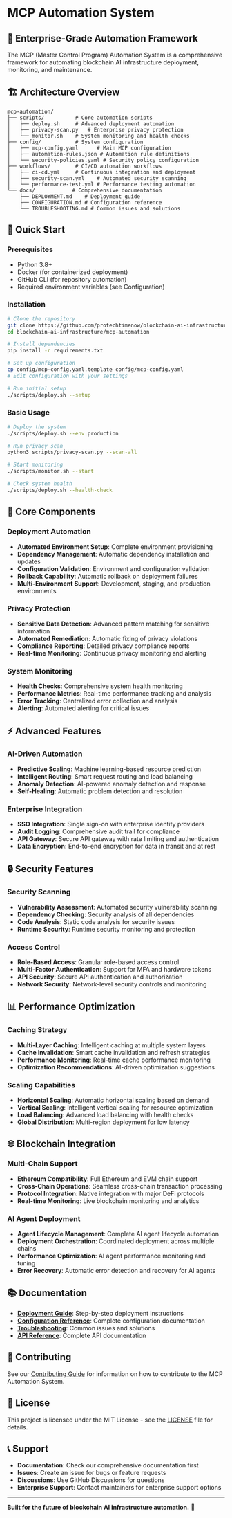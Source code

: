 # MCP Automation System

## 🤖 Enterprise-Grade Automation Framework

The MCP (Master Control Program) Automation System is a comprehensive framework for automating blockchain AI infrastructure deployment, monitoring, and maintenance.

## 🏗️ Architecture Overview

```
mcp-automation/
├── scripts/          # Core automation scripts
│   ├── deploy.sh     # Advanced deployment automation
│   ├── privacy-scan.py   # Enterprise privacy protection
│   └── monitor.sh    # System monitoring and health checks
├── config/           # System configuration
│   ├── mcp-config.yaml      # Main MCP configuration
│   ├── automation-rules.json # Automation rule definitions
│   └── security-policies.yaml # Security policy configuration
├── workflows/        # CI/CD automation workflows
│   ├── ci-cd.yml     # Continuous integration and deployment
│   ├── security-scan.yml    # Automated security scanning
│   └── performance-test.yml # Performance testing automation
└── docs/            # Comprehensive documentation
    ├── DEPLOYMENT.md    # Deployment guide
    ├── CONFIGURATION.md # Configuration reference
    └── TROUBLESHOOTING.md # Common issues and solutions
```

## 🚀 Quick Start

### Prerequisites

- Python 3.8+
- Docker (for containerized deployment)
- GitHub CLI (for repository automation)
- Required environment variables (see Configuration)

### Installation

```bash
# Clone the repository
git clone https://github.com/protechtimenow/blockchain-ai-infrastructure.git
cd blockchain-ai-infrastructure/mcp-automation

# Install dependencies
pip install -r requirements.txt

# Set up configuration
cp config/mcp-config.yaml.template config/mcp-config.yaml
# Edit configuration with your settings

# Run initial setup
./scripts/deploy.sh --setup
```

### Basic Usage

```bash
# Deploy the system
./scripts/deploy.sh --env production

# Run privacy scan
python3 scripts/privacy-scan.py --scan-all

# Start monitoring
./scripts/monitor.sh --start

# Check system health
./scripts/deploy.sh --health-check
```

## 🔧 Core Components

### Deployment Automation

- **Automated Environment Setup**: Complete environment provisioning
- **Dependency Management**: Automatic dependency installation and updates
- **Configuration Validation**: Environment and configuration validation
- **Rollback Capability**: Automatic rollback on deployment failures
- **Multi-Environment Support**: Development, staging, and production environments

### Privacy Protection

- **Sensitive Data Detection**: Advanced pattern matching for sensitive information
- **Automated Remediation**: Automatic fixing of privacy violations
- **Compliance Reporting**: Detailed privacy compliance reports
- **Real-time Monitoring**: Continuous privacy monitoring and alerting

### System Monitoring

- **Health Checks**: Comprehensive system health monitoring
- **Performance Metrics**: Real-time performance tracking and analysis
- **Error Tracking**: Centralized error collection and analysis
- **Alerting**: Automated alerting for critical issues

## ⚡ Advanced Features

### AI-Driven Automation

- **Predictive Scaling**: Machine learning-based resource prediction
- **Intelligent Routing**: Smart request routing and load balancing
- **Anomaly Detection**: AI-powered anomaly detection and response
- **Self-Healing**: Automatic problem detection and resolution

### Enterprise Integration

- **SSO Integration**: Single sign-on with enterprise identity providers
- **Audit Logging**: Comprehensive audit trail for compliance
- **API Gateway**: Secure API gateway with rate limiting and authentication
- **Data Encryption**: End-to-end encryption for data in transit and at rest

## 🔒 Security Features

### Security Scanning

- **Vulnerability Assessment**: Automated security vulnerability scanning
- **Dependency Checking**: Security analysis of all dependencies
- **Code Analysis**: Static code analysis for security issues
- **Runtime Security**: Runtime security monitoring and protection

### Access Control

- **Role-Based Access**: Granular role-based access control
- **Multi-Factor Authentication**: Support for MFA and hardware tokens
- **API Security**: Secure API authentication and authorization
- **Network Security**: Network-level security controls and monitoring

## 📊 Performance Optimization

### Caching Strategy

- **Multi-Layer Caching**: Intelligent caching at multiple system layers
- **Cache Invalidation**: Smart cache invalidation and refresh strategies
- **Performance Monitoring**: Real-time cache performance monitoring
- **Optimization Recommendations**: AI-driven optimization suggestions

### Scaling Capabilities

- **Horizontal Scaling**: Automatic horizontal scaling based on demand
- **Vertical Scaling**: Intelligent vertical scaling for resource optimization
- **Load Balancing**: Advanced load balancing with health checks
- **Global Distribution**: Multi-region deployment for low latency

## 🌐 Blockchain Integration

### Multi-Chain Support

- **Ethereum Compatibility**: Full Ethereum and EVM chain support
- **Cross-Chain Operations**: Seamless cross-chain transaction processing
- **Protocol Integration**: Native integration with major DeFi protocols
- **Real-time Monitoring**: Live blockchain monitoring and analytics

### AI Agent Deployment

- **Agent Lifecycle Management**: Complete AI agent lifecycle automation
- **Deployment Orchestration**: Coordinated deployment across multiple chains
- **Performance Optimization**: AI agent performance monitoring and tuning
- **Error Recovery**: Automatic error detection and recovery for AI agents

## 📚 Documentation

- **[Deployment Guide](docs/DEPLOYMENT.md)**: Step-by-step deployment instructions
- **[Configuration Reference](docs/CONFIGURATION.md)**: Complete configuration documentation
- **[Troubleshooting](docs/TROUBLESHOOTING.md)**: Common issues and solutions
- **[API Reference](../docs/API_REFERENCE.md)**: Complete API documentation

## 🤝 Contributing

See our [Contributing Guide](../CONTRIBUTING.md) for information on how to contribute to the MCP Automation System.

## 📄 License

This project is licensed under the MIT License - see the [LICENSE](../LICENSE) file for details.

## 📞 Support

- **Documentation**: Check our comprehensive documentation first
- **Issues**: Create an issue for bugs or feature requests
- **Discussions**: Use GitHub Discussions for questions
- **Enterprise Support**: Contact maintainers for enterprise support options

---

**Built for the future of blockchain AI infrastructure automation.** 🚀